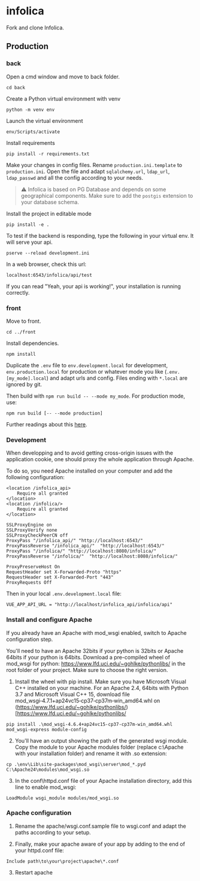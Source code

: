 # infolica
Fork and clone Infolica.  

## Production
### back
Open a cmd window and move to back folder.
```
cd back
```
Create a Python virtual environment with venv 
```
python -m venv env
```
Launch the virtual environment  
```
env/Scripts/activate
```
Install requirements  
```
pip install -r requirements.txt
```

Make your changes in config files.
Rename `production.ini.template` to `production.ini`.
Open the file and adapt `sqlalchemy.url`, `ldap_url`, `ldap_passwd` and all the config according to your needs.

> :warning: Infolica is based on PG Database and depends on some geographical components. Make sure to add the `postgis` extension to your database schema.

Install the project in editable mode
```
pip install -e .
```

To test if the backend is responding, type the following in your virtual env. It will serve your api.
```
pserve --reload development.ini
```
In a web browser, check this url:
```
localhost:6543/infolica/api/test
```
If you can read "Yeah, your api is working!", your installation is running correctly.


### front
Move to front.
```
cd ../front
```

Install dependencies.
```
npm install
```

Duplicate the `.env` file to `env.development.local` for development, `env.production.local` for production or whatever mode you like (`.env.[my_mode].local`) and adapt urls and config. Files ending with `*.local` are ignored by git.

Then build with `npm run build -- --mode my_mode`. For production mode, use:
```
npm run build [-- --mode production]
```
Further readings about this [here](https://cli.vuejs.org/guide/mode-and-env.html#environment-variables).

### Development

When developping and to avoid getting cross-origin issues with the application cookie, one should proxy the whole application through Apache.

To do so, you need Apache installed on your computer and add the following configuration:

```
<location /infolica_api>
    Require all granted
</location>
<location /infolica/>
    Require all granted
</location>

SSLProxyEngine on
SSLProxyVerify none
SSLProxyCheckPeerCN off
ProxyPass "/infolica_api/" "http://localhost:6543/"
ProxyPassReverse "/infolica_api/"  "http://localhost:6543/"
ProxyPass "/infolica/" "http://localhost:8080/infolica/"
ProxyPassReverse "/infolica/"  "http://localhost:8080/infolica/"

ProxyPreserveHost On
RequestHeader set X-Forwarded-Proto "https"
RequestHeader set X-Forwarded-Port "443"
ProxyRequests Off

```

Then in your local `.env.development.local` file:

```
VUE_APP_API_URL = "http://localhost/infolica_api/infolica/api"
```

### Install and configure Apache
If you already have an Apache with mod_wsgi enabled, switch to Apache configuration step.

You'll need to have an Apache 32bits if your python is 32bits or Apache 64bits if your python is 64bits. Download a pre-compiled wheel of mod_wsgi for python: https://www.lfd.uci.edu/~gohlke/pythonlibs/ in the root folder of your project. Make sure to choose the right version.

1. Install the wheel with pip install. Make sure you have Microsoft Visual C++ installed on your machine. 
For an Apache 2.4, 64bits with Python 3.7 and Microsoft Visual C++ 15, download file mod_wsgi‑4.7.1+ap24vc15‑cp37‑cp37m‑win_amd64.whl on (https://www.lfd.uci.edu/~gohlke/pythonlibs/)[https://www.lfd.uci.edu/~gohlke/pythonlibs/
```
pip install .\mod_wsgi-4.6.4+ap24vc15-cp37-cp37m-win_amd64.whl
mod_wsgi-express module-config
```
2. You'll have an output showing the path of the generated wsgi module. Copy the module to your Apache modules folder (replace c:\Apache with your installation folder) and rename it with .so extension:

```
cp .\env\Lib\site-packages\mod_wsgi\server\mod_*.pyd C:\Apache24\modules\mod_wsgi.so
```

3. In the conf\httpd.conf file of your Apache installation directory, add this line to enable mod_wsgi:
```
LoadModule wsgi_module modules/mod_wsgi.so
```

### Apache configuration

1. Rename the apache/wsgi.conf.sample file to wsgi.conf and adapt the paths according to your setup.

2. Finally, make your apache aware of your app by adding to the end of your httpd.conf file:
```
Include path\to\your\project\apache\*.conf
```
3. Restart apache



